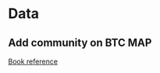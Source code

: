 # Data
## Add community on BTC MAP
[Book reference](https://github.com/UAIBIT/book/wiki/Add-Community)
